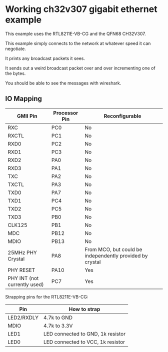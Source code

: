 # Working ch32v307 gigabit ethernet example

This example uses the RTL8211E-VB-CG and the QFN68 CH32V307.

This example simply connects to the network at whatever speed it can negotiate.

It prints any broadcast packets it sees. 

It sends out a weird broadcast packet over and over incrementing one of the bytes.

You should be able to see the messages with wireshark.

## IO Mapping

| GMII Pin | Processor Pin | Reconfigurable |
| --- | --- | --- |
| RXC | PC0 | No |
| RXCTL | PC1 | No |
| RXD0 | PC2 | No |
| RXD1 | PC3 | No |
| RXD2 | PA0 | No |
| RXD3 | PA1 | No |
| TXC | PA2 | No |
| TXCTL | PA3 | No |
| TXD0 | PA7 | No |
| TXD1 | PC4 | No |
| TXD2 | PC5 | No |
| TXD3 | PB0 | No |
| CLK125 | PB1 | No |
| MDC | PB12 | No |
| MDIO | PB13 | No |
| 25MHz PHY Crystal | PA8 | From MCO, but could be independently provided by crystal |
| PHY RESET | PA10 | Yes |
| PHY INT (not currently used) | PC7 | Yes |

Strapping pins for the RTL8211E-VB-CG:

| Pin | How to strap |
| --- | --- |
| LED2/RXDLY | 4.7k to GND |
| MDIO | 4.7k to 3.3V |
| LED1 | LED connected to GND, 1k resistor |
| LED0 | LED connected to VCC, 1k resistor | 

